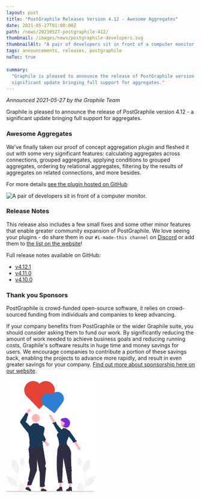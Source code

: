 ```yaml
---
layout: post
title: "PostGraphile Releases Version 4.12 - Awesome Aggregates"
date: 2021-05-27T01:00:00Z
path: /news/20210527-postgraphile-412/
thumbnail: /images/news/postgraphile-developers.svg
thumbnailAlt: "A pair of developers sit in front of a computer monitor."
tags: announcements, releases, postgraphile
noToc: true

summary:
  "Graphile is pleased to announce the release of PostGraphile version 4.12 - a
  significant update bringing full support for aggregates."
---
```


_Announced 2021-05-27 by the Graphile Team_

<p class='intro'>
Graphile is pleased to announce the release of PostGraphile version 4.12 - a significant update bringing full support for aggregates. 
</p>

### Awesome Aggregates

We've finally taken our proof of concept aggregation plugin and fleshed it out
with some very significant features: calculating aggregates across connections,
grouped aggregates, applying conditions to grouped aggregates, ordering by
relational aggregates, filtering by the results of aggregates on related
connections, and more besides.

For more details
[see the plugin hosted on GitHub](https://github.com/graphile/pg-aggregates)

<div class="flex flex-wrap justify-around">
<img alt="A pair of developers sit in front of a computer monitor." src="/images/news/postgraphile-developers.svg" style="max-height: 300px" />
</div>

### Release Notes

This release also includes a few small fixes and some other minor features that
enable greater community expansion of PostGraphile. We love seeing your
plugins - do share them in our `#i-made-this channel` on
[Discord](https://discord.gg/graphile) or add them to
[the list on the website](/postgraphile/community-plugins/)!

Full release notes available on GitHub:

- [v4.12.1](https://github.com/graphile/postgraphile/releases/tag/v4.12.1)
- [v4.11.0](https://github.com/graphile/postgraphile/releases/tag/v4.11.0)
- [v4.10.0](https://github.com/graphile/postgraphile/releases/tag/v4.10.0)

### Thank you Sponsors

PostGraphile is crowd-funded open-source software, it relies on crowd-sourced
funding from individuals and companies to keep advancing.

If your company benefits from PostGraphile or the wider Graphile suite, you
should consider asking them to fund our work. By significantly reducing the
amount of work needed to achieve business goals and reducing running costs,
Graphile's software results in huge time and money savings for users. We
encourage companies to contribute a portion of these savings back, enabling the
projects to advance more rapidly, and result in even greater savings for your
company. [Find out more about sponsorship here on our website](/sponsor/).

<div class="flex flex-wrap justify-around">
<img alt="Cartoon Benjie and Jem send cartoon hearts up into the sky" src="/images/news/postgraphile-thankyou.svg" style="max-height: 300px" />
</div>
